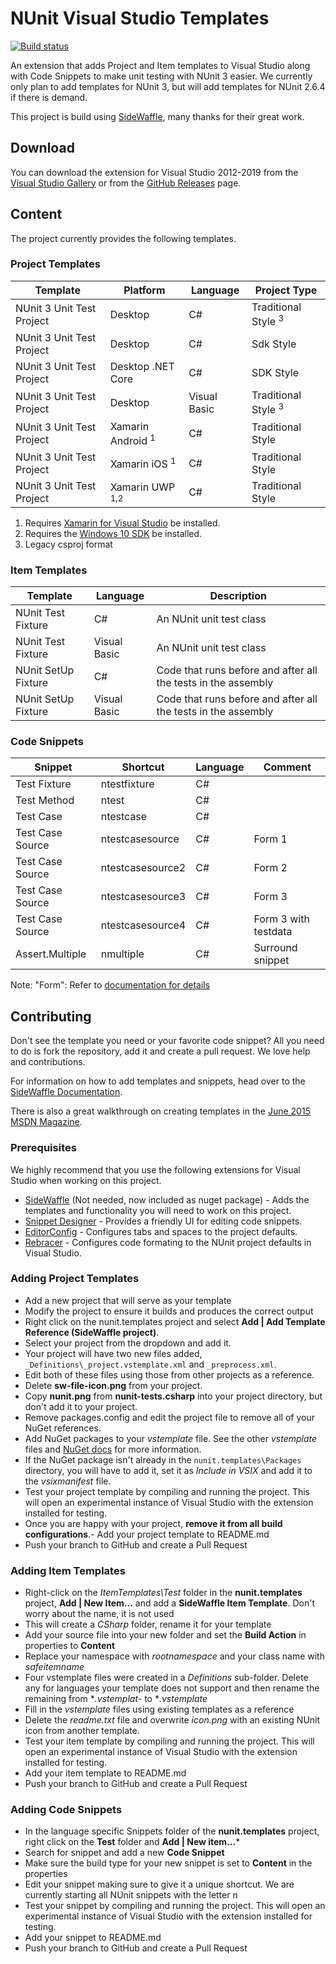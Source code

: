 # NUnit Visual Studio Templates

[![Build status](https://ci.appveyor.com/api/projects/status/lx7icpyp4g0m0223/branch/master?svg=true)](https://ci.appveyor.com/project/CharliePoole/nunit-templates/branch/master)

An extension that adds Project and Item templates to Visual Studio
along with Code Snippets to make unit testing with NUnit 3 easier. 
We currently only plan to add templates for NUnit 3, but will add 
templates for NUnit 2.6.4 if there is demand.

This project is build using [SideWaffle](http://sidewaffle.com/), many
thanks for their great work.

## Download

You can download the extension for Visual Studio 2012-2019 from the [Visual Studio Gallery](https://visualstudiogallery.msdn.microsoft.com/6cd55f79-4936-49e7-b81d-c40fcd81abc7)
or from the [GitHub Releases](https://github.com/nunit/nunit-vs-templates/releases) page.

## Content

The project currently provides the following templates.

### Project Templates

| Template                     | Platform                     | Language     | Project Type         |
|------------------------------|------------------------------|--------------|----------------------|
| NUnit 3 Unit Test Project    | Desktop                      | C#           | Traditional Style <sup>3</sup> |
| NUnit 3 Unit Test Project    | Desktop                      | C#           | Sdk Style            | 
| NUnit 3 Unit Test Project    | Desktop .NET Core            | C#           | SDK Style            | 
| NUnit 3 Unit Test Project    | Desktop                      | Visual Basic | Traditional Style <sup>3</sup> |
| NUnit 3 Unit Test Project    | Xamarin Android <sup>1</sup> | C#           | Traditional Style    |
| NUnit 3 Unit Test Project    | Xamarin iOS <sup>1</sup>     | C#           | Traditional Style    |
| NUnit 3 Unit Test Project    | Xamarin UWP <sup>1,2</sup>   | C#           | Traditional Style    |

1. Requires [Xamarin for Visual Studio](https://xamarin.com/visual-studio) be installed.
2. Requires the [Windows 10 SDK](https://dev.windows.com/en-us/downloads/windows-10-sdk) be installed.
3. Legacy csproj format 

### Item Templates

| Template             | Language      | Description |
|----------------------|---------------|-------------|
| NUnit Test Fixture   | C#            | An NUnit unit test class |
| NUnit Test Fixture   | Visual Basic  | An NUnit unit test class |
| NUnit SetUp Fixture  | C#            | Code that runs before and after all the tests in the assembly |
| NUnit SetUp Fixture  | Visual Basic  | Code that runs before and after all the tests in the assembly |

### Code Snippets

| Snippet         | Shortcut     | Language      | Comment |
|-----------------|--------------|---------------|---------|
| Test Fixture    | ntestfixture | C#            | |
| Test Method     | ntest        | C#            | |
| Test Case       | ntestcase    | C#            | |
| Test Case Source | ntestcasesource     | C#  | Form 1 |
| Test Case Source | ntestcasesource2    | C#  | Form 2 |
| Test Case Source | ntestcasesource3    | C#  | Form 3 |
| Test Case Source | ntestcasesource4    | C#  | Form 3 with testdata|
| Assert.Multiple | nmultiple | C# | Surround snippet |

Note:  "Form": Refer to [documentation for details](https://github.com/nunit/docs/wiki/TestCaseSource-Attribute)

## Contributing

Don't see the template you need or your favorite code snippet? All you need
to do is fork the repository, add it and create a pull request. We love help
and contributions.

For information on how to add templates and snippets, head over to the
[SideWaffle Documentation](https://github.com/ligershark/side-waffle/wiki).

There is also a great walkthrough on creating templates in the 
[June 2015 MSDN Magazine](https://msdn.microsoft.com/en-us/magazine/mt147242.aspx).

### Prerequisites

We highly recommend that you use the following extensions for Visual Studio when
working on this project.

- [SideWaffle](http://sidewaffle.com/) (Not needed, now included as nuget package) - Adds the 
templates and functionality you will need to work on this project.
- [Snippet Designer](https://github.com/mmanela/SnippetDesigner) - Provides a
friendly UI for editing code snippets.
- [EditorConfig](http://editorconfig.org/) - Configures tabs and spaces to the 
project defaults.
- [Rebracer](https://github.com/SLaks/Rebracer) - Configures code formating to 
the NUnit project defaults in Visual Studio.

### Adding Project Templates

- Add a new project that will serve as your template
- Modify the project to ensure it builds and produces the correct output
- Right click on the nunit.templates project and select **Add | Add Template Reference (SideWaffle project)**.
- Select your project from the dropdown and add it.
- Your project will have two new files added, `_Definitions\_project.vstemplate.xml` and `_preprocess.xml`.
- Edit both of these files using those from other projects as a reference.
- Delete **sw-file-icon.png** from your project.
- Copy **nunit.png** from **nunit-tests.csharp** into your project directory, but don't add it to your project.
- Remove packages.config and edit the project file to remove all of your NuGet references.
- Add NuGet packages to your *vstemplate* file. See the other *vstemplate* files and [NuGet docs](http://docs.nuget.org/Create/Packages-in-Visual-Studio-Templates) for more information.
- If the NuGet package isn't already in the `nunit.templates\Packages` directory, you will have to add it, set it as *Include in VSIX* and add it to the *vsixmanifest* file.
- Test your project template by compiling and running the project. This will open an experimental
instance of Visual Studio with the extension installed for testing.
- Once you are happy with your project, **remove it from all build configurations**.- Add your project template to README.md
- Push your branch to GitHub and create a Pull Request

### Adding Item Templates

- Right-click on the *ItemTemplates\Test* folder in the **nunit.templates** project, **Add | New Item...** and add a **SideWaffle Item Template**. Don't worry about the name, it is not used
- This will create a *CSharp* folder, rename it for your template 
- Add your source file into your new folder and set the **Build Action** in properties to **Content**
- Replace your namespace with *$rootnamespace$* and your class name with *$safeitemname$*
- Four vstemplate files were created in a *Definitions* sub-folder. Delete any for languages your template does not support and then rename the remaining from **.vstemplat-* to **.vstemplate*
- Fill in the *vstemplate* files using existing templates as a reference
- Delete the *readme.txt* file and overwrite *icon.png* with an existing NUnit icon from another template.
- Test your item template by compiling and running the project. This will open an experimental
instance of Visual Studio with the extension installed for testing.
- Add your item template to README.md
- Push your branch to GitHub and create a Pull Request

### Adding Code Snippets

- In the language specific Snippets folder of the **nunit.templates** project,
right click on the **Test** folder and **Add | New item...***
- Search for snippet and add a new **Code Snippet**
- Make sure the build type for your new snippet is set to **Content** in the properties
- Edit your snippet making sure to give it a unique shortcut. We are currently starting
all NUnit snippets with the letter n
- Test your snippet by compiling and running the project. This will open an experimental
instance of Visual Studio with the extension installed for testing.
- Add your snippet to README.md
- Push your branch to GitHub and create a Pull Request
